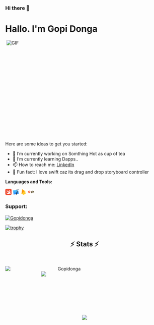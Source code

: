 ### Hi there 👋

<h1>Hallo. I'm  Gopi Donga </h1>
 
<!--  <img align="right" alt="GIF" src="https://github.com/abhisheknaiidu/abhisheknaiidu/blob/master/code.gif?raw=true" width="500" height="320" /> -->

<img align="right" alt="GIF" src="https://cdn.80.lv/api/upload/content/ca/5d2886fa5e240.gif" width="500" height="320" />

Here are some ideas to get you started:
- 🔭 I’m currently working on Somthing Hot as cup of tea
- 🌱 I’m currently learning Dapps..
- 📫 How to reach me: <a href="https://in.linkedin.com/in/gopi-donga-2788a3179">LinkedIn</a>
- 🤫 Fun fact: I love swift caz its drag and drop storyboard controller

**Languages and Tools:**  

<code><img height="20" src="https://raw.githubusercontent.com/github/explore/80688e429a7d4ef2fca1e82350fe8e3517d3494d/topics/swift/swift.png"></code>
<code><img height="20" src="https://raw.githubusercontent.com/github/explore/80688e429a7d4ef2fca1e82350fe8e3517d3494d/topics/xcode/xcode.png"></code>
<code><img height="20" src="https://raw.githubusercontent.com/github/explore/80688e429a7d4ef2fca1e82350fe8e3517d3494d/topics/firebase/firebase.png"></code>
<code><img height="20" src="https://raw.githubusercontent.com/github/explore/80688e429a7d4ef2fca1e82350fe8e3517d3494d/topics/git/git.png"></code>

<h3 align="left">Support:</h3>
<p><a href="https://www.buymeacoffee.com/dongagopi5"> <img align="center" src="https://runaway-withme.com/wp-content/themes/runaway-withme/assets/images/tea-button.png" height="50" width="210" alt="Gopidonga" /></a></p>

<!-- [![Top Langs](https://github-readme-stats.vercel.app/api/top-langs/?username=Gopidonga&layout=compact)](https://github.com/anuraghazra/github-readme-stats)
![Anurag's GitHub stats](https://github-readme-stats.vercel.app/api?username=Gopidonga&show_icons=true&theme=radical) -->

  [![trophy](https://github-profile-trophy.vercel.app/?username=Gopidonga&theme=onedark)](https://github.com/ryo-ma/github-profile-trophy)



<h2 align="center">⚡ Stats ⚡</h2>
<br>
<p align=center>
  <div align=center>
    <a href="https://github.com/Gopidonga" title="Go to Source">
      <img align="left" width=390 src="https://github-readme-streak-stats.herokuapp.com/?user=Gopidonga&theme=react&border=61dafb&hide_border=true" alt="Gopidonga" />
    </a>
    <a href="https://github.com/Gopidonga" title="Go to Source">
      <img align="right" width=390 src="https://github-readme-stats.vercel.app/api?username=Gopidonga&show_icons=true&theme=react&border_color=61dafb&hide_border=true" />
    </a>
  </div>
  <br><br><br><br><br><br><br><br><br>
  <div align=center>
    <a href="https://github.com/Gopidonga">
      <img width=325 align="center" src="https://github-readme-stats.vercel.app/api/top-langs/?username=Gopidonga&hide=c%23,powershell,Mathematica,Ruby,Objective-C,Objective-C%2b%2b,Cuda&title_color=61dafb&text_color=ffffff&icon_color=61dafb&bg_color=20232a&langs_count=8&layout=compact&border_color=61dafb&hide_border=true" />
    </a>
  </div>
   
</p>
